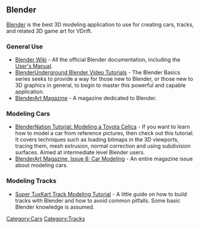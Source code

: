 Blender
-------

[Blender](http://blender.org/) is the best 3D modeling application to use for creating cars, tracks, and related 3D game art for VDrift.

### General Use

-   [Blender Wiki](http://wiki.blender.org/) - All the official Blender documentation, including the [User's Manual](http://wiki.blender.org/index.php/Doc:Manual).
-   [BlenderUnderground Blender Video Tutorials](http://blenderunderground.com/video-tutorials/) - The Blender Basics series seeks to provide a way for those new to Blender, or those new to 3D graphics in general, to begin to master this powerful and capable application.
-   [BlenderArt Magazine](http://www.blenderart.org/issues/) - A magazine dedicated to Blender.

### Modeling Cars

-   [BlenderNation Tutorial: Modeling a Toyota Celica](http://www.blendernation.com/2006/04/15/tutorial-modeling-a-toyota-celica/) - If you want to learn how to model a car from reference pictures, then check out this tutorial. It covers techniques such as loading bitmaps in the 3D viewports, tracing them, mesh extrusion, normal correction and using subdivision surfaces. Aimed at intermediate level Blender users.
-   [BlenderArt Magazine, Issue 8: Car Modeling](http://issuu.com/blenderart_magazine/docs/blenderart_mag-8_eng) - An entire magazine issue about modeling cars.

### Modeling Tracks

-   [Super TuxKart Track Modeling Tutorial](http://supertuxkart.sourceforge.net/Blender_track_modelling_tutorial) - A little guide on how to build tracks with Blender and how to avoid common pitfalls. Some basic Blender knowledge is assumed.

<Category:Cars> <Category:Tracks>
